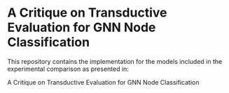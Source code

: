 # A Critique on Transductive Evaluation for GNN Node Classification

This repository contains the implementation for the models included in the experimental comparison as presented in:

A Critique on Transductive Evaluation for GNN Node Classification
